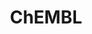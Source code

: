 ---
layout: default
bigquery: https://console.cloud.google.com/bigquery?p=patents-public-data&d=ebi_chembl&page=dataset
citation: '"The ChEMBL database in 2017." Anna Gaulton, Anne Hersey, Michał Nowotka,
  A Patrícia Bento, Jon Chambers, David Mendez, Prudence Mutowo, Francis Atkinson,
  Louisa J Bellis, Elena Cibrián-Uhalte, Mark Davies, Nathan Dedman, Anneli Karlsson,
  María Paula Magariños, John P Overington, George Papadatos, Ines Smit, Andrew R
  Leach Nucleic acids Research (2017) 45 (Database Issue), D945-D954'
contributors: European Bioinformatics Institute
cost: None
description: ChEMBL Data is a manually curated database of small molecules used in
  drug discovery, including information about existing patented drugs.
documentation: 'schema: https://www.ebi.ac.uk/chembl/db_schema


  '
last_edit: Mon, 04 Apr 2022 19:07:30 GMT
location: https://console.cloud.google.com/marketplace/product/google_patents_public_datasets/chembl
maintained_by: EMBL-EBI, an outstation of European Molecular Biology Laboratory
related_publications: '

  ChEMBL: towards direct deposition of bioassay data.


  Mendez D, Gaulton A, Bento AP, Chambers J, De Veij M, Félix E, Magariños MP, Mosquera
  JF, Mutowo P, Nowotka M, Gordillo-Marañón M, Hunter F, Junco L, Mugumbate G, Rodriguez-Lopez
  M, Atkinson F, Bosc N, Radoux CJ, Segura-Cabrera A, Hersey A, Leach AR.


  — Nucleic Acids Res. 2019; 47(D1):D930-D940. doi: 10.1093/nar/gky1075

  '
schema_fields: '[''patent_id'', ''therapeutic_flag'', ''as_id'', ''domain_type'',
  ''level2'', ''molregno'', ''confidence_score'', ''assay_desc'', ''ref_id'', ''black_box_warning'',
  ''acd_most_apka'', ''priority'', ''drug_record_id'', ''active_molregno'', ''route'',
  ''mol_irac_id'', ''standard_value'', ''variant_id'', ''canonical_smiles'', ''ad_type'',
  ''assay_subcellular_fraction'', ''pubmed_id'', ''protein_class_id'', ''hbd'', ''units'',
  ''activity_count'', ''inorganic_flag'', ''status'', ''predbind_id'', ''indication_class'',
  ''standard_upper_value'', ''standard_inchi'', ''journal'', ''ap_id'', ''prodrug'',
  ''assay_class_id'', ''warning_type'', ''warning_year'', ''psa'', ''l5'', ''target_type'',
  ''standard_type'', ''innovator_company'', ''trade_name'', ''parent_id'', ''drug_product_flag'',
  ''doc_id'', ''rtb'', ''formulation_id'', ''active_ingredient'', ''chembl_id'', ''co_stem_id'',
  ''mutation'', ''l8'', ''usan_stem_definition'', ''short_name'', ''comp_go_id'',
  ''source_domain_id'', ''syn_type'', ''class_level'', ''homologue'', ''site_name'',
  ''sitecomp_id'', ''version'', ''compound_name'', ''site_id'', ''cidx'', ''related_tid'',
  ''set_name'', ''smid'', ''biocomp_id'', ''isoform'', ''target_mapping'', ''drugind_id'',
  ''compsyn_id'', ''published_relation'', ''met_comment'', ''rgid'', ''comp_class_id'',
  ''irac_code'', ''pchembl_value'', ''standard_relation'', ''cell_source_organism'',
  ''relationship_desc'', ''binding_site_comment'', ''res_stem_id'', ''mc_target_type'',
  ''relation'', ''who_extra'', ''molecular_species'', ''atc_code'', ''drug_substance_flag'',
  ''num_alerts'', ''mesh_id'', ''alert_set_id'', ''le'', ''hba_lipinski'', ''updated_on'',
  ''stem'', ''tax_id'', ''normal_range_max'', ''mw_monoisotopic'', ''accession'',
  ''potential_duplicate'', ''value'', ''doc_type'', ''go_id'', ''data_validity_comment'',
  ''actsm_id'', ''level4'', ''company'', ''ridx'', ''tissue_id'', ''selectivity_comment'',
  ''abstract'', ''pathway_id'', ''first_in_class'', ''comments'', ''max_phase'', ''natural_product'',
  ''cell_id'', ''warning_id'', ''mechanism_comment'', ''uberon_id'', ''protein_class_desc'',
  ''stem_class'', ''ddd_id'', ''country'', ''level1_description'', ''hrac_code'',
  ''mc_tax_id'', ''substrate_record_id'', ''lle'', ''molecule_type'', ''last_page'',
  ''previous_company'', ''relationship_type'', ''assay_tissue'', ''warning_description'',
  ''usan_stem'', ''tid'', ''cell_description'', ''protclasssyn_id'', ''oc_id'', ''hba'',
  ''protein_class_synonym'', ''text_value'', ''l7'', ''first_approval'', ''publication_number'',
  ''source'', ''level2_description'', ''end_position'', ''hrac_class_id'', ''efo_term'',
  ''usan_stem_id'', ''assay_test_type'', ''bao_id'', ''standard_flag'', ''assay_source'',
  ''cellosaurus_id'', ''mol_hrac_id'', ''mesh_heading'', ''class_type'', ''parent_molregno'',
  ''normal_range_min'', ''l4'', ''title'', ''curation_comment'', ''tid_fixed'', ''level3_description'',
  ''sequence_md5sum'', ''relationship'', ''full_mwt'', ''cx_most_bpka'', ''withdrawn_class'',
  ''organism'', ''submission_date'', ''standard_units'', ''bao_endpoint'', ''cell_name'',
  ''sei'', ''assay_cell_type'', ''clo_id'', ''tbl'', ''result_flag'', ''disease_efficacy'',
  ''targrel_id'', ''mol_frac_id'', ''mc_target_name'', ''full_molformula'', ''irac_class_id'',
  ''cell_source_tissue'', ''mw_freebase'', ''compound_key'', ''creation_date'', ''indref_id'',
  ''l2'', ''level4_description'', ''annotation'', ''authors'', ''num_lipinski_ro5_violations'',
  ''withdrawn_reason'', ''warning_class'', ''metabolite_record_id'', ''description'',
  ''max_phase_for_ind'', ''bto_id'', ''activity_comment'', ''site_residues'', ''oral'',
  ''chebi_par_id'', ''chirality'', ''db_version'', ''ingredient'', ''parameter_value'',
  ''type'', ''activity_id'', ''species_group_flag'', ''db_source'', ''first_page'',
  ''approval_date'', ''withdrawn_year'', ''molfile'', ''bei'', ''std_act_id'', ''published_units'',
  ''level3'', ''ddd_value'', ''src_id'', ''ddd_admr'', ''cx_logp'', ''parent_go_id'',
  ''entity_type'', ''applicant_full_name'', ''mecref_id'', ''direct_interaction'',
  ''src_assay_id'', ''ddd_comment'', ''job_id'', ''synonyms'', ''start_position'',
  ''year'', ''doi'', ''patent_no'', ''assay_strain'', ''withdrawn_flag'', ''path'',
  ''ddd_units'', ''molsyn_id'', ''parameter_type'', ''who_name'', ''cx_most_apka'',
  ''compd_id'', ''caloha_id'', ''ref_type'', ''assay_tax_id'', ''published_type'',
  ''withdrawn_country'', ''published_value'', ''enzyme_name'', ''enzyme_tid'', ''cell_ontology_id'',
  ''standard_text_value'', ''domain_name'', ''aspect'', ''assay_category'', ''mc_target_accession'',
  ''nda_type'', ''action_type'', ''downgraded'', ''major_class'', ''molecular_mechanism'',
  ''cell_source_tax_id'', ''cl_lincs_id'', ''acd_most_bpka'', ''mec_id'', ''usan_year'',
  ''component_synonym'', ''assay_id'', ''assay_param_id'', ''alogp'', ''component_id'',
  ''helm_notation'', ''standard_inchi_key'', ''availability_type'', ''alert_name'',
  ''hbd_lipinski'', ''topical'', ''dosed_ingredient'', ''strength'', ''target_desc'',
  ''last_active'', ''curated_by'', ''met_conversion'', ''definition'', ''aromatic_rings'',
  ''num_ro5_violations'', ''level5'', ''warning_country'', ''domain_description'',
  ''prod_pat_id'', ''assay_type'', ''entity_id'', ''idx'', ''polymer_flag'', ''src_compound_id'',
  ''uo_units'', ''pathway_key'', ''volume'', ''acd_logp'', ''dosage_form'', ''delist_flag'',
  ''aidx'', ''orig_description'', ''name'', ''mc_organism'', ''heavy_atoms'', ''issue'',
  ''subgroup'', ''met_id'', ''cpd_str_alert_id'', ''frac_class_id'', ''component_type'',
  ''src_short_name'', ''efo_id'', ''l3'', ''cx_logd'', ''level1'', ''stat'', ''targcomp_id'',
  ''mol_atc_id'', ''usan_substem'', ''l6'', ''research_stem'', ''frac_code'', ''patent_use_code'',
  ''product_id'', ''label'', ''log_id'', ''qed_weighted'', ''record_id'', ''confidence'',
  ''parent_type'', ''prediction_method'', ''l1'', ''alert_id'', ''mechanism_of_action'',
  ''parenteral'', ''bao_format'', ''ref_url'', ''ro3_pass'', ''qudt_units'', ''metref_id'',
  ''domain_id'', ''src_description'', ''upper_value'', ''structure_type'', ''sequence'',
  ''toid'', ''assay_organism'', ''patent_expire_date'', ''ass_cls_map_id'', ''acd_logd'',
  ''smarts'', ''updated_by'', ''pref_name'', ''warnref_id'']'
shortname: chembl
tags:
- biotechnology
- health
- chemical
- bioinformatics
- medical
terms_of_use: CC BY-SA 3.0
title: ChEMBL
uuid: e232a192-965c-4ec9-904c-155b6dfe56c5
---